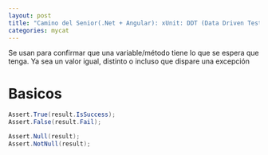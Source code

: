 ```yaml
---
layout: post
title: "Camino del Senior(.Net + Angular): xUnit: DDT (Data Driven Tests)"
categories: mycat
---
```


Se usan para confirmar que una variable/método tiene <!--more-->lo que se espera que tenga. Ya sea un valor igual, distinto o incluso que dispare una excepción

# Basicos
```csharp
Assert.True(result.IsSuccess);
Assert.False(result.Fail);

Assert.Null(result);
Assert.NotNull(result);
```

